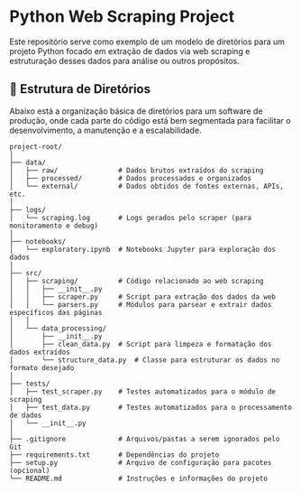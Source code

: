# Python Web Scraping Project

Este repositório serve como exemplo de um modelo de diretórios para um projeto Python focado em extração de dados via web scraping e estruturação desses dados para análise ou outros propósitos.

## 📁 Estrutura de Diretórios

Abaixo está a organização básica de diretórios para um software de produção, onde cada parte do código está bem segmentada para facilitar o desenvolvimento, a manutenção e a escalabilidade.

```plaintext
project-root/
│
├── data/
│   ├── raw/               # Dados brutos extraídos do scraping
│   ├── processed/         # Dados processados e organizados
│   └── external/          # Dados obtidos de fontes externas, APIs, etc.
│
├── logs/
│   └── scraping.log       # Logs gerados pelo scraper (para monitoramento e debug)
│
├── notebooks/
│   └── exploratory.ipynb  # Notebooks Jupyter para exploração dos dados
│
├── src/
│   ├── scraping/          # Código relacionado ao web scraping
│   │   ├── __init__.py
│   │   ├── scraper.py     # Script para extração dos dados da web
│   │   └── parsers.py     # Módulos para parsear e extrair dados específicos das páginas
│   │
│   └── data_processing/
│       ├── __init__.py
│       ├── clean_data.py  # Script para limpeza e formatação dos dados extraídos
│       └── structure_data.py  # Classe para estruturar os dados no formato desejado
│
├── tests/
│   ├── test_scraper.py    # Testes automatizados para o módulo de scraping
│   ├── test_data.py       # Testes automatizados para o processamento de dados
│   └── __init__.py
│
├── .gitignore             # Arquivos/pastas a serem ignorados pelo Git
├── requirements.txt       # Dependências do projeto
├── setup.py               # Arquivo de configuração para pacotes (opcional)
└── README.md              # Instruções e informações do projeto
```